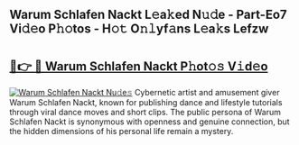## Warum Schlafen Nackt L𝚎a𝚔ed N𝚞𝚍e - Part-Eo7 Vi𝚍𝚎o P𝚑𝚘tos - H𝚘𝚝 O𝚗𝚕yf𝚊ns L𝚎a𝚔s Lefzw

# <h2><a href="http://kf1sens.oniu.top/?m=Warum+Schlafen+Nackt">🔗👉 🔴 Warum Schlafen Nackt P𝚑ot𝚘𝚜 V𝚒d𝚎o</a></h2>

[![Warum Schlafen Nackt Nu𝚍e𝚜](https://i.imgur.com/0qMVB7G.gif)](http://kf1sens.oniu.top/?m=Warum+Schlafen+Nackt)
Cybernetic artist and amusement giver Warum Schlafen Nackt, known for publishing dance and lifestyle tutorials through viral dance moves and short clips. The public persona of Warum Schlafen Nackt is synonymous with openness and genuine connection, but the hidden dimensions of his personal life remain a mystery.  
